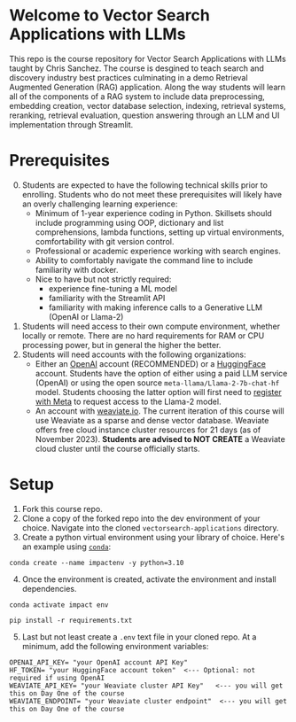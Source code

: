 # Welcome to Vector Search Applications with LLMs
This repo is the course repository for Vector Search Applications with LLMs taught by Chris Sanchez.
The course is desgined to teach search and discovery industry best practices culminating in a demo Retrieval Augmented Generation (RAG) application.  Along the way students will learn all of the components of a RAG system to include data preprocessing, embedding creation, vector database selection, indexing, retrieval systems, reranking, retrieval evaluation, question answering through an LLM and UI implementation through Streamlit.  

# Prerequisites 
0. Students are expected to have the following technical skills prior to enrolling. Students who do not meet these prerequisites will likely have an overly challenging learning experience:
    - Minimum of 1-year experience coding in Python.  Skillsets should include programming using OOP, dictionary and list comprehensions, lambda functions, setting up virtual environments, comfortability with git version control.  
    - Professional or academic experience working with search engines. 
    - Ability to comfortably navigate the command line to include familiarity with docker. 
    - Nice to have but not strictly required:
        - experience fine-tuning a ML model
        - familiarity with the Streamlit API
        - familiarity with making inference calls to a Generative LLM (OpenAI or Llama-2)
1. Students will need access to their own compute environment, whether locally or remote.  There are no hard requirements for RAM or CPU processing power, but in general the higher the better. 
2. Students will need accounts with the following organizations:
    - Either an [OpenAI](https://openai.com) account (RECOMMENDED) or a [HuggingFace](https://huggingface.co/join) account.  Students have the option of either using a paid LLM service (OpenAI) or using the open source `meta-llama/Llama-2-7b-chat-hf` model.  Students choosing the latter option will first need to [register with Meta](https://ai.meta.com/resources/models-and-libraries/llama-downloads/) to request access to the Llama-2 model. 
    - An account with [weaviate.io](https://weaviate.io).  The current iteration of this course will use Weaviate as a sparse and dense vector database.  Weaviate offers free cloud instance cluster resources for 21 days (as of November 2023).  **Students are advised to NOT CREATE** a Weaviate cloud cluster until the course officially starts.  

# Setup
1. Fork this course repo. 
2. Clone a copy of the forked repo into the dev environment of your choice.  Navigate into the cloned `vectorsearch-applications` directory. 
3. Create a python virtual environment using your library of choice.  Here's an example using [`conda`](https://docs.conda.io/projects/miniconda/en/latest/):  
```
conda create --name impactenv -y python=3.10
```
4. Once the environment is created, activate the environment and install dependencies.
```
conda activate impact env

pip install -r requirements.txt
```
5. Last but not least create a `.env` text file in your cloned repo.  At a minimum, add the following environment variables:
```
OPENAI_API_KEY= "your OpenAI account API Key"
HF_TOKEN= "your HuggingFace account token"  <--- Optional: not required if using OpenAI
WEAVIATE_API_KEY= "your Weaviate cluster API Key"   <--- you will get this on Day One of the course
WEAVIATE_ENDPOINT= "your Weaviate cluster endpoint"  <--- you will get this on Day One of the course
```